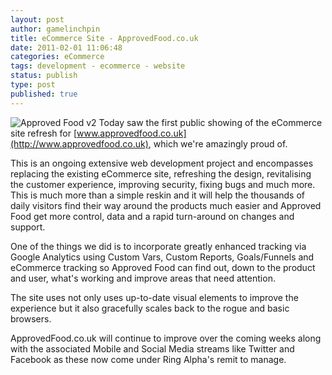 ```yaml
---
layout: post
author: gamelinchpin
title: eCommerce Site - ApprovedFood.co.uk
date: 2011-02-01 11:06:48
categories: eCommerce
tags: development - ecommerce - website
status: publish
type: post
published: true
---
```

![](/assets/ApprovedFood_v2.jpg "Approved Food v2")
 Today saw the first public showing of the eCommerce site refresh for
[www.approvedfood.co.uk](http://www.approvedfood.co.uk), which we're amazingly proud of.

This is an ongoing extensive web development project and encompasses
replacing the existing eCommerce site, refreshing the design,
revitalising the customer experience, improving security, fixing bugs
and much more. This is much more than a simple reskin and it will help
the thousands of daily visitors find their way around the products much
easier and Approved Food get more control, data and a rapid turn-around
on changes and support.

 One of the things we did is to incorporate greatly enhanced tracking
via Google Analytics using Custom Vars, Custom Reports, Goals/Funnels
and eCommerce tracking so Approved Food can find out, down to the
product and user, what's working and improve areas that need attention.

The site uses not only uses up-to-date visual elements to improve the
experience but it also gracefully scales back to the rogue and basic
browsers.

ApprovedFood.co.uk will continue to improve over the coming weeks along
with the associated Mobile and Social Media streams like Twitter and
Facebook as these now come under Ring Alpha's remit to manage.
